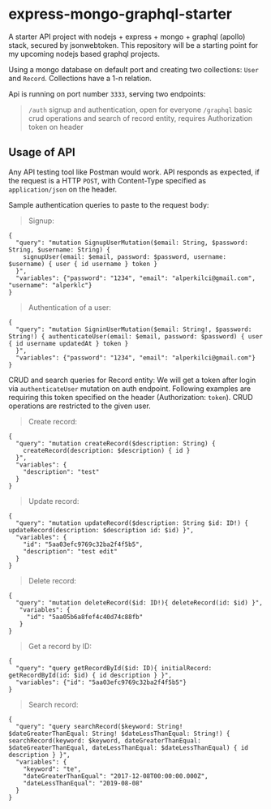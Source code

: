 # express-mongo-graphql-starter

A starter API project with nodejs + express + mongo + graphql (apollo) stack, secured by jsonwebtoken. This repository will be a starting point for my upcoming nodejs based graphql projects.

Using a mongo database on default port and creating two collections: `User` and `Record`. Collections have a 1-n relation.

Api is running on port number `3333`, serving two endpoints:
> `/auth` signup and authentication, open for everyone
> `/graphql` basic crud operations and search of record entity, requires Authorization token on header

## Usage of API

Any API testing tool like Postman would work. API responds as expected, if the request is a HTTP `POST`, with Content-Type specified as `application/json` on the header.

Sample authentication queries to paste to the request body:

>Signup:
```
{ 
  "query": "mutation SignupUserMutation($email: String, $password: String, $username: String) {
    signupUser(email: $email, password: $password, username: $username) { user { id username } token }
  }", 
  "variables": {"password": "1234", "email": "alperkilci@gmail.com", "username": "alperklc"}
} 
```

>Authentication of a user:
```
{
  "query": "mutation SigninUserMutation($email: String!, $password: String!) { authenticateUser(email: $email, password: $password) { user { id username updatedAt } token }
  }",
  "variables": {"password": "1234", "email": "alperkilci@gmail.com"}
}
```

CRUD and search queries for Record entity:
We will get a token after login via `authenticateUser` mutation on auth endpoint. Following examples are requiring this token specified on the header (Authorization: `token`). CRUD operations are restricted to the given user.

>Create record:
```
{
  "query": "mutation createRecord($description: String) {
    createRecord(description: $description) { id }
  }",
  "variables": {
    "description": "test"
  }
}
```

>Update record:
```
{
  "query": "mutation updateRecord($description: String $id: ID!) { updateRecord(description: $description id: $id) }",
  "variables": {
    "id": "5aa03efc9769c32ba2f4f5b5",
    "description": "test edit"
  }
}
```

>Delete record:
```
{
  "query": "mutation deleteRecord($id: ID!){ deleteRecord(id: $id) }",
   "variables": {
     "id": "5aa05b6a8fef4c40d74c88fb"
   }
}
```

>Get a record by ID:
```
{
  "query": "query getRecordById($id: ID){ initialRecord: getRecordById(id: $id) { id description } }",
  "variables": {"id": "5aa03efc9769c32ba2f4f5b5"}
}
```

>Search record:
```
{
  "query": "query searchRecord($keyword: String! $dateGreaterThanEqual: String! $dateLessThanEqual: String!) { searchRecord(keyword: $keyword, dateGreaterThanEqual: $dateGreaterThanEqual, dateLessThanEqual: $dateLessThanEqual) { id description } }",
  "variables": {
    "keyword": "te",
    "dateGreaterThanEqual": "2017-12-08T00:00:00.000Z",
    "dateLessThanEqual": "2019-08-08"
  }
}
```
